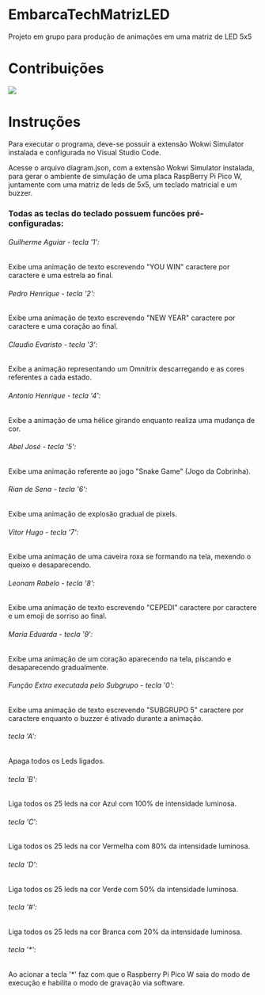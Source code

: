 # EmbarcaTechMatrizLED
Projeto em grupo para produção de animações em uma matriz de LED 5x5

# Contribuições
<img src="img_mk_sg5.png" >

# Instruções
Para executar o programa, deve-se possuir a extensão Wokwi Simulator instalada e configurada no Visual Studio Code.

Acesse o arquivo diagram.json, com a extensão Wokwi Simulator instalada, para gerar o ambiente de simulação de uma placa RaspBerry Pi Pico W, juntamente com uma matriz de leds de 5x5, um teclado matricial e um buzzer.

### Todas as teclas do teclado possuem funcões pré-configuradas:

###### Guilherme Aguiar - tecla '1':
 Exibe uma animação de texto escrevendo "YOU WIN" caractere por caractere e uma estrela ao final.
###### Pedro Henrique -  tecla '2':
 Exibe uma animação de texto escrevendo "NEW YEAR" caractere por caractere e uma coração ao final.
###### Claudio Evaristo - tecla '3':
 Exibe a animação representando um Omnitrix descarregando e as cores referentes a cada estado.
###### Antonio Henrique - tecla '4':
 Exibe a animação de uma hélice girando enquanto realiza uma mudança de cor.
###### Abel José - tecla '5':
 Exibe uma animação referente ao jogo "Snake Game" (Jogo da Cobrinha).
###### Rian de Sena - tecla '6':
 Exibe uma animação de explosão gradual de pixels.
###### Vitor Hugo - tecla '7':
 Exibe uma animação de uma caveira roxa se formando na tela, mexendo o queixo e desaparecendo.
###### Leonam Rabelo - tecla '8':
 Exibe uma animação de texto escrevendo "CEPEDI" caractere por caractere e um emoji de sorriso ao final.
###### Maria Eduarda - tecla '9':
 Exibe uma animação de um coração aparecendo na tela, piscando e desaparecendo gradualmente.
###### Função Extra executada pelo Subgrupo - tecla '0':
 Exibe uma animação de texto escrevendo "SUBGRUPO 5" caractere por caractere enquanto o buzzer é ativado durante a animação.
###### tecla 'A':
 Apaga todos os Leds ligados.
###### tecla 'B':
 Liga todos os 25 leds na cor Azul com 100% de intensidade luminosa.
###### tecla 'C':
Liga todos os 25 leds na cor Vermelha com 80% da intensidade luminosa.
###### tecla 'D':
Liga todos os 25 leds na cor Verde com 50% da intensidade luminosa.
###### tecla '#':
Liga todos os 25 leds na cor Branca com 20% da intensidade luminosa.
###### tecla '*':
Ao acionar a tecla '*' faz com que o Raspberry Pi Pico W saia do modo de execução e habilita o modo de gravação via software.

